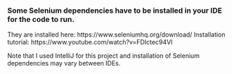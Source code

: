 <h3>Some Selenium dependencies have to be installed in your IDE for the code to run.</h3>
They are installed here: https://www.seleniumhq.org/download/
Installation tutorial: https://www.youtube.com/watch?v=FDIctec94VI

Note that I used IntelliJ for this project and installation of Selenium dependencies may vary between IDEs.

